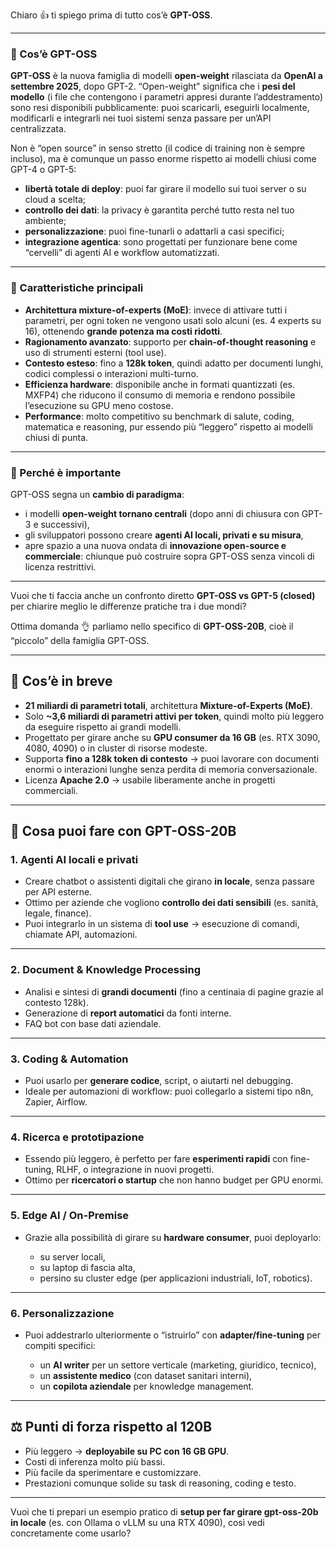 Chiaro 👍 ti spiego prima di tutto cos’è **GPT-OSS**.

---

### 🔎 Cos’è GPT-OSS

**GPT-OSS** è la nuova famiglia di modelli **open-weight** rilasciata da **OpenAI a settembre 2025**, dopo GPT-2.
“Open-weight” significa che i **pesi del modello** (i file che contengono i parametri appresi durante l’addestramento) sono resi disponibili pubblicamente: puoi scaricarli, eseguirli localmente, modificarli e integrarli nei tuoi sistemi senza passare per un’API centralizzata.

Non è “open source” in senso stretto (il codice di training non è sempre incluso), ma è comunque un passo enorme rispetto ai modelli chiusi come GPT-4 o GPT-5:

* **libertà totale di deploy**: puoi far girare il modello sui tuoi server o su cloud a scelta;
* **controllo dei dati**: la privacy è garantita perché tutto resta nel tuo ambiente;
* **personalizzazione**: puoi fine-tunarli o adattarli a casi specifici;
* **integrazione agentica**: sono progettati per funzionare bene come “cervelli” di agenti AI e workflow automatizzati.

---

### 🚀 Caratteristiche principali

* **Architettura mixture-of-experts (MoE)**: invece di attivare tutti i parametri, per ogni token ne vengono usati solo alcuni (es. 4 experts su 16), ottenendo **grande potenza ma costi ridotti**.
* **Ragionamento avanzato**: supporto per **chain-of-thought reasoning** e uso di strumenti esterni (tool use).
* **Contesto esteso**: fino a **128k token**, quindi adatto per documenti lunghi, codici complessi o interazioni multi-turno.
* **Efficienza hardware**: disponibile anche in formati quantizzati (es. MXFP4) che riducono il consumo di memoria e rendono possibile l’esecuzione su GPU meno costose.
* **Performance**: molto competitivo su benchmark di salute, coding, matematica e reasoning, pur essendo più “leggero” rispetto ai modelli chiusi di punta.

---

### 🎯 Perché è importante

GPT-OSS segna un **cambio di paradigma**:

* i modelli **open-weight tornano centrali** (dopo anni di chiusura con GPT-3 e successivi),
* gli sviluppatori possono creare **agenti AI locali, privati e su misura**,
* apre spazio a una nuova ondata di **innovazione open-source e commerciale**: chiunque può costruire sopra GPT-OSS senza vincoli di licenza restrittivi.

---

Vuoi che ti faccia anche un confronto diretto **GPT-OSS vs GPT-5 (closed)** per chiarire meglio le differenze pratiche tra i due mondi?


Ottima domanda 👌 parliamo nello specifico di **GPT-OSS-20B**, cioè il “piccolo” della famiglia GPT-OSS.

---

## 🔎 Cos’è in breve

* **21 miliardi di parametri totali**, architettura **Mixture-of-Experts (MoE)**.
* Solo **\~3,6 miliardi di parametri attivi per token**, quindi molto più leggero da eseguire rispetto ai grandi modelli.
* Progettato per girare anche su **GPU consumer da 16 GB** (es. RTX 3090, 4080, 4090) o in cluster di risorse modeste.
* Supporta **fino a 128k token di contesto** → puoi lavorare con documenti enormi o interazioni lunghe senza perdita di memoria conversazionale.
* Licenza **Apache 2.0** → usabile liberamente anche in progetti commerciali.

---

## 🚀 Cosa puoi fare con GPT-OSS-20B

### 1. **Agenti AI locali e privati**

* Creare chatbot o assistenti digitali che girano **in locale**, senza passare per API esterne.
* Ottimo per aziende che vogliono **controllo dei dati sensibili** (es. sanità, legale, finance).
* Puoi integrarlo in un sistema di **tool use** → esecuzione di comandi, chiamate API, automazioni.

---

### 2. **Document & Knowledge Processing**

* Analisi e sintesi di **grandi documenti** (fino a centinaia di pagine grazie al contesto 128k).
* Generazione di **report automatici** da fonti interne.
* FAQ bot con base dati aziendale.

---

### 3. **Coding & Automation**

* Puoi usarlo per **generare codice**, script, o aiutarti nel debugging.
* Ideale per automazioni di workflow: puoi collegarlo a sistemi tipo n8n, Zapier, Airflow.

---

### 4. **Ricerca e prototipazione**

* Essendo più leggero, è perfetto per fare **esperimenti rapidi** con fine-tuning, RLHF, o integrazione in nuovi progetti.
* Ottimo per **ricercatori o startup** che non hanno budget per GPU enormi.

---

### 5. **Edge AI / On-Premise**

* Grazie alla possibilità di girare su **hardware consumer**, puoi deployarlo:

  * su server locali,
  * su laptop di fascia alta,
  * persino su cluster edge (per applicazioni industriali, IoT, robotics).

---

### 6. **Personalizzazione**

* Puoi addestrarlo ulteriormente o “istruirlo” con **adapter/fine-tuning** per compiti specifici:

  * un **AI writer** per un settore verticale (marketing, giuridico, tecnico),
  * un **assistente medico** (con dataset sanitari interni),
  * un **copilota aziendale** per knowledge management.

---

## ⚖️ Punti di forza rispetto al 120B

* Più leggero → **deployabile su PC con 16 GB GPU**.
* Costi di inferenza molto più bassi.
* Più facile da sperimentare e customizzare.
* Prestazioni comunque solide su task di reasoning, coding e testo.

---

Vuoi che ti prepari un esempio pratico di **setup per far girare gpt-oss-20b in locale** (es. con Ollama o vLLM su una RTX 4090), così vedi concretamente come usarlo?

